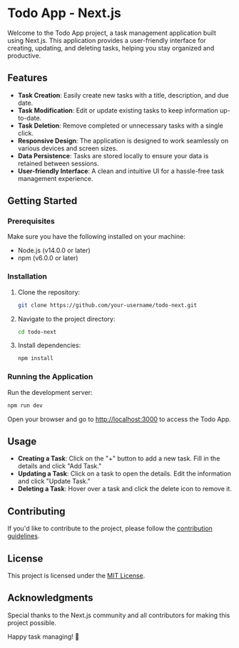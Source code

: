 # Todo App - Next.js

Welcome to the Todo App project, a task management application built using Next.js. This application provides a user-friendly interface for creating, updating, and deleting tasks, helping you stay organized and productive.

## Features

- **Task Creation**: Easily create new tasks with a title, description, and due date.
- **Task Modification**: Edit or update existing tasks to keep information up-to-date.
- **Task Deletion**: Remove completed or unnecessary tasks with a single click.
- **Responsive Design**: The application is designed to work seamlessly on various devices and screen sizes.
- **Data Persistence**: Tasks are stored locally to ensure your data is retained between sessions.
- **User-friendly Interface**: A clean and intuitive UI for a hassle-free task management experience.

## Getting Started

### Prerequisites

Make sure you have the following installed on your machine:

- Node.js (v14.0.0 or later)
- npm (v6.0.0 or later)

### Installation

1. Clone the repository:

    ```bash
    git clone https://github.com/your-username/todo-next.git
    ```

2. Navigate to the project directory:

    ```bash
    cd todo-next
    ```

3. Install dependencies:

    ```bash
    npm install
    ```

### Running the Application

Run the development server:

```bash
npm run dev
```

Open your browser and go to [http://localhost:3000](http://localhost:3000) to access the Todo App.

## Usage

- **Creating a Task**: Click on the "+" button to add a new task. Fill in the details and click "Add Task."
- **Updating a Task**: Click on a task to open the details. Edit the information and click "Update Task."
- **Deleting a Task**: Hover over a task and click the delete icon to remove it.

## Contributing

If you'd like to contribute to the project, please follow the [contribution guidelines](CONTRIBUTING.md).

## License

This project is licensed under the [MIT License](LICENSE).

## Acknowledgments

Special thanks to the Next.js community and all contributors for making this project possible.

Happy task managing! 🚀
